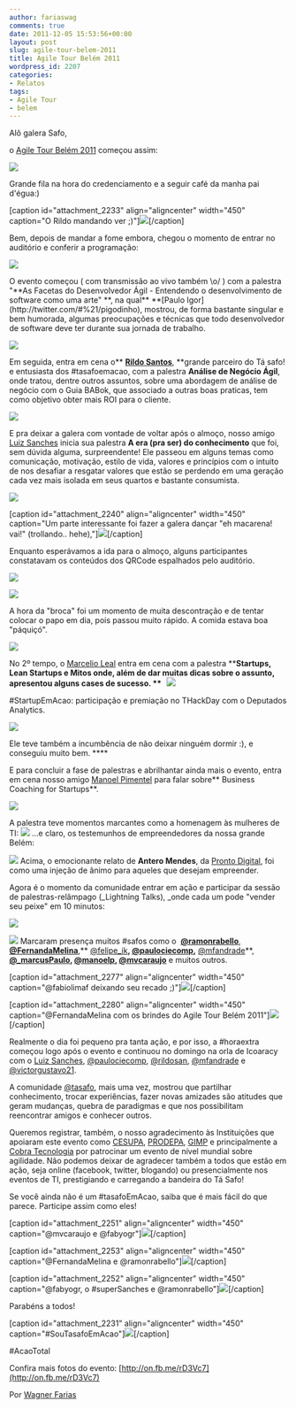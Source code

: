 ```yaml
---
author: fariaswag
comments: true
date: 2011-12-05 15:53:56+00:00
layout: post
slug: agile-tour-belem-2011
title: Agile Tour Belém 2011
wordpress_id: 2207
categories:
- Relatos
tags:
- Agile Tour
- belem
---
```


Alô galera Safo,

o [Agile Tour Belém 2011](http://at2011.agiletour.org/br/belem.html) começou assim:


[![](http://tasafo.files.wordpress.com/2011/12/inscricao0.jpg)](http://tasafo.files.wordpress.com/2011/12/inscricao0.jpg)


Grande fila na hora do credenciamento e a seguir café da manha pai d'égua:)

[caption id="attachment_2233" align="aligncenter" width="450" caption="O Rildo mandando ver ;)"][![](http://tasafo.files.wordpress.com/2011/12/cafe21.jpg)](http://tasafo.files.wordpress.com/2011/12/cafe21.jpg)[/caption]

Bem, depois de mandar a fome embora, chegou o momento de entrar no auditório e conferir a programação:

[![](http://tasafo.files.wordpress.com/2011/12/entrada1.jpg)](http://tasafo.files.wordpress.com/2011/12/entrada1.jpg)
<!-- more -->O evento começou ( com transmissão ao vivo também \o/ ) com a palestra "**As Facetas do Desenvolvedor Ágil - Entendendo o desenvolvimento de software como uma arte" **, na qual** **[Paulo Igor](http://twitter.com/#%21/pigodinho), mostrou, de forma bastante singular e bem humorada, algumas preocupações e técnicas que todo desenvolvedor de software deve ter durante sua jornada de trabalho.

[![](http://tasafo.files.wordpress.com/2011/12/pigor.jpg)](http://tasafo.files.wordpress.com/2011/12/pigor.jpg)

Em seguida, entra em cena o** **[Rildo Santos](http://twitter.com/#%21/rildosan)**, **grande parceiro do Tá safo! e entusiasta dos #tasafoemacao, com a palestra **Análise de Negócio Ágil**, onde tratou, dentre outros assuntos, sobre uma abordagem de análise de negócio com o Guia BABok, que associado a outras boas praticas, tem como objetivo obter mais ROI para o cliente.

[![](http://tasafo.files.wordpress.com/2011/12/rildo.jpg)](http://tasafo.files.wordpress.com/2011/12/rildo.jpg)

E pra deixar a galera com vontade de voltar após o almoço, nosso amigo [Luiz Sanches](http://luizsanches.wordpress.com/) inicia sua palestra **A era (pra ser) do conhecimento** que foi, sem dúvida alguma, surpreendente! Ele passeou em alguns temas como comunicação, motivação, estilo de vida, valores e princípios com o intuito de nos desafiar a resgatar valores que estão se perdendo em uma geração cada vez mais isolada em seus quartos e bastante consumista.

[![](http://tasafo.files.wordpress.com/2011/12/luis2.jpg)](http://tasafo.files.wordpress.com/2011/12/luis2.jpg)

[caption id="attachment_2240" align="aligncenter" width="450" caption="Um parte interessante foi fazer a galera dançar "eh macarena! vai!" (trollando.. hehe),"][![](http://tasafo.files.wordpress.com/2011/12/luis1.jpg)](http://tasafo.files.wordpress.com/2011/12/luis1.jpg)[/caption]

Enquanto esperávamos a ida para o almoço, alguns participantes constatavam os conteúdos dos QRCode espalhados pelo auditório.

[![](http://tasafo.files.wordpress.com/2011/12/qrcode1.jpg)](http://tasafo.files.wordpress.com/2011/12/qrcode1.jpg)

[![](http://tasafo.files.wordpress.com/2011/12/qrcode2.jpg)](http://tasafo.files.wordpress.com/2011/12/qrcode2.jpg)

A hora da "broca" foi um momento de muita descontração e de tentar colocar o papo em dia, pois passou muito rápido. A comida estava boa "páquiçó".

[![](http://tasafo.files.wordpress.com/2011/12/almoco1.jpg)](http://tasafo.files.wordpress.com/2011/12/almoco1.jpg)

No 2º tempo, o [Marcelio Leal](http://twitter.com/#%21/marcelioleal) entra em cena com a palestra ******Startups, Lean Startups e Mitos** onde, além de dar muitas dicas sobre o assunto, apresentou alguns cases de sucesso.
**   [![](http://tasafo.files.wordpress.com/2011/12/marcelio.jpg)](http://tasafo.files.wordpress.com/2011/12/marcelio.jpg)**

#StartupEmAcao: participação e premiação no THackDay com o Deputados Analytics.

[![](http://tasafo.files.wordpress.com/2011/12/marcelio2.jpg)](http://tasafo.files.wordpress.com/2011/12/marcelio2.jpg)

Ele teve também a incumbência de não deixar ninguém dormir :), e conseguiu muito bem. ****

E para concluir a fase de palestras e abrilhantar ainda mais o evento, entra em cena nosso amigo [Manoel Pimentel](http://twitter.com/#%21/manoelp) para falar sobre** Business Coaching for Startups**.

[![](http://tasafo.files.wordpress.com/2011/12/manoel.jpg)](http://tasafo.files.wordpress.com/2011/12/manoel.jpg)

A palestra teve momentos marcantes como a homenagem às mulheres de TI:
[![](http://tasafo.files.wordpress.com/2011/12/manoel3.jpg)](http://tasafo.files.wordpress.com/2011/12/manoel3.jpg)
...e claro, os testemunhos de empreendedores da nossa grande Belém:

[![](http://tasafo.files.wordpress.com/2011/12/manoel2.jpg)](http://tasafo.files.wordpress.com/2011/12/manoel2.jpg)
Acima, o emocionante relato de **Antero Mendes**, da [Pronto Digital](http://www.prontodigital.com.br/), foi como uma injeção de ânimo para aqueles que desejam empreender.

Agora é o momento da comunidade entrar em ação e participar da sessão de palestras-relâmpago (_Lightning Talks), _onde cada um pode "vender seu peixe" em 10 minutos:


[![](http://tasafo.files.wordpress.com/2011/12/lt11.jpg)](http://tasafo.files.wordpress.com/2011/12/lt11.jpg)


[![](http://tasafo.files.wordpress.com/2011/12/lt4.jpg)](http://tasafo.files.wordpress.com/2011/12/lt4.jpg)
Marcaram presença muitos #safos como o  **[@ramonrabello](http://www.twitter.com/ramonrabello)**, **[@FernandaMelina](http://www.twitter.com/FernandaMelina)**,** [@felipe_ik](http://www.twitter.com/felipe_ik)**, **[@paulociecomp](http://www.twitter.com/paulociecomp)**,** [@mfandrade](http://www.twitter.com/@mfandrade)**, **[@_marcusPaulo](http://www.twitter.com/@_marcusPaulo), [@manoelp](http://www.twitter.com/manoelp), [@mvcaraujo](http://www.twitter.com/mvcaraujo)** e muitos outros.

[caption id="attachment_2277" align="aligncenter" width="450" caption="@fabiolimaf deixando seu recado ;)"][![](http://tasafo.files.wordpress.com/2011/12/fabio.jpg)](http://tasafo.files.wordpress.com/2011/12/fabio.jpg)[/caption]

[caption id="attachment_2280" align="aligncenter" width="450" caption="@FernandaMelina com os brindes do Agile Tour Belém 2011"][![](http://tasafo.files.wordpress.com/2011/12/dsc02840.jpg)](http://tasafo.files.wordpress.com/2011/12/dsc02840.jpg)[/caption]

Realmente o dia foi pequeno pra tanta ação, e por isso, a #horaextra começou logo após o evento e continuou no domingo na orla de Icoaracy com o [Luiz Sanches](http://luizsanches.wordpress.com), [@paulociecomp](http://www.twitter.com/paulociecomp), [@rildosan](http://www.twitter.com/rildosan), [@mfandrade](http://twitter.com/mfandrade) e [@victorgustavo21](http://www.twitter.com/victorgustavo21).

A comunidade [@tasafo](http://www.twitter.com/tasafo), mais uma vez, mostrou que partilhar conhecimento, trocar experiências, fazer novas amizades são atitudes que geram mudanças, quebra de paradigmas e que nos possibilitam reencontrar amigos e conhecer outros.

Queremos registrar, também, o nosso agradecimento às Instituições que apoiaram este evento como [CESUPA](http://www.twitter.com/cesupaonline), [PRODEPA](http://www.twitter.com/prodepa), [GIMP](http://www.gimpnetwork.com) e principalmente a [Cobra Tecnologia](http://www.cobra.com.br) por patrocinar um evento de nível mundial sobre agilidade. Não podemos deixar de agradecer também a todos que estão em ação, seja online (facebook, twitter, blogando) ou presencialmente nos eventos de TI, prestigiando e carregando a bandeira do Tá Safo!

Se você ainda não é um #tasafoEmAcao, saiba que é mais fácil do que parece. Participe assim como eles!

[caption id="attachment_2251" align="aligncenter" width="450" caption="@mvcaraujo e @fabyogr"][![](http://tasafo.files.wordpress.com/2011/12/organizacao1.jpg)](http://tasafo.files.wordpress.com/2011/12/organizacao1.jpg)[/caption]

[caption id="attachment_2253" align="aligncenter" width="450" caption="@FernandaMelina e @ramonrabello"][![](http://tasafo.files.wordpress.com/2011/12/organizacao3.jpg)](http://tasafo.files.wordpress.com/2011/12/organizacao3.jpg)[/caption]

[caption id="attachment_2252" align="aligncenter" width="450" caption="@fabyogr, o #superSanches e @ramonrabello"][![](http://tasafo.files.wordpress.com/2011/12/organizacao2.jpg)](http://tasafo.files.wordpress.com/2011/12/organizacao2.jpg)[/caption]

Parabéns a todos!

[caption id="attachment_2231" align="aligncenter" width="450" caption="#SouTasafoEmAcao"][![](http://tasafo.files.wordpress.com/2011/12/lt10.jpg)](http://tasafo.files.wordpress.com/2011/12/lt10.jpg)[/caption]

#AcaoTotal

Confira mais fotos do evento: [http://on.fb.me/rD3Vc7](http://on.fb.me/rD3Vc7)

Por [Wagner Farias](http://twitter.com/#%21@fariaswag)
